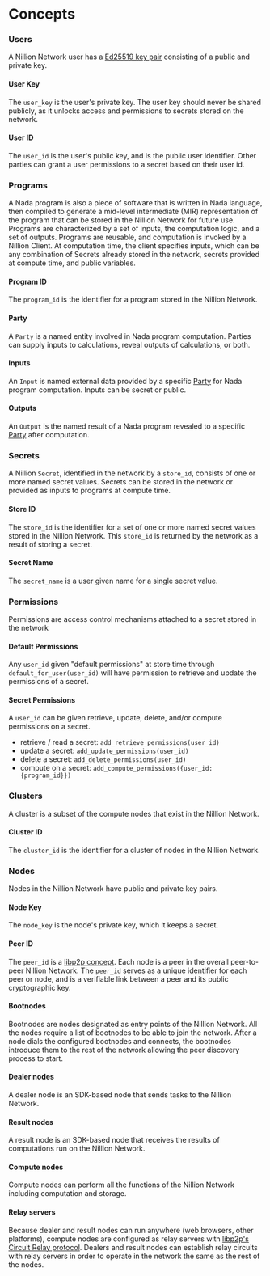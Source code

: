 # Concepts

### Users

A Nillion Network user has a [Ed25519 key pair](https://cryptography.io/en/latest/hazmat/primitives/asymmetric/ed25519/#key-interfaces) consisting of a public and private key.

#### User Key

The `user_key` is the user's private key. The user key should never be shared publicly, as it unlocks access and permissions to secrets stored on the network.

#### User ID

The `user_id` is the user's public key, and is the public user identifier. Other parties can grant a user permissions to a secret based on their user id.&#x20;

### Programs

A Nada program is also a piece of software that is written in Nada language, then compiled to generate a mid-level intermediate (MIR) representation of the program that can be stored in the Nillion Network for future use. Programs are characterized by a set of inputs, the computation logic, and a set of outputs. Programs are reusable, and computation is invoked by a Nillion Client. At computation time, the client specifies inputs, which can be any combination of Secrets already stored in the network, secrets provided at compute time, and public variables.

#### Program ID

The `program_id` is the identifier for a program stored in the Nillion Network.

#### Party

A `Party` is a named entity involved in Nada program computation. Parties can supply inputs to calculations, reveal outputs of calculations, or both.

#### Inputs

An `Input` is named external data provided by a specific [Party](concepts.md#party) for Nada program computation. Inputs can be secret or public.

#### Outputs

An `Output` is the named result of a Nada program revealed to a specific [Party](concepts.md#party) after computation.

### Secrets

A Nillion `Secret`, identified in the network by a `store_id`, consists of one or more named secret values. Secrets can be stored in the network or provided as inputs to programs at compute time.

#### Store ID

The `store_id` is the identifier for a set of one or more named secret values stored in the Nillion Network. This `store_id` is returned by the network as a result of storing a secret.

#### Secret Name

The `secret_name` is a user given name for a single secret value.

### Permissions

Permissions are access control mechanisms attached to a secret stored in the network

#### Default Permissions

Any `user_id` given "default permissions" at store time through `default_for_user(user_id)` will have permission to retrieve and update the permissions of a secret.

#### Secret Permissions

A `user_id` can be given retrieve, update, delete, and/or compute permissions on a secret.

- retrieve / read a secret: `add_retrieve_permissions(user_id)`
- update a secret: `add_update_permissions(user_id)`
- delete a secret: `add_delete_permissions(user_id)`
- compute on a secret: `add_compute_permissions({user_id: {program_id}})`

### Clusters

A cluster is a subset of the compute nodes that exist in the Nillion Network.

#### Cluster ID

The `cluster_id` is the identifier for a cluster of nodes in the Nillion Network.

### Nodes

Nodes in the Nillion Network have public and private key pairs.

#### Node Key

The `node_key` is the node's private key, which it keeps a secret.

#### Peer ID

The `peer_id` is a [libp2p concept](https://docs.libp2p.io/concepts/fundamentals/peers/#peer-id). Each node is a peer in the overall peer-to-peer Nillion Network. The `peer_id` serves as a unique identifier for each peer or node, and is a verifiable link between a peer and its public cryptographic key.

#### Bootnodes

Bootnodes are nodes designated as entry points of the Nillion Network. All the nodes require a list of bootnodes to be able to join the network. After a node dials the configured bootnodes and connects, the bootnodes introduce them to the rest of the network allowing the peer discovery process to start.

#### Dealer nodes

A dealer node is an SDK-based node that sends tasks to the Nillion Network.

#### Result nodes

A result node is an SDK-based node that receives the results of computations run on the Nillion Network.

#### Compute nodes

Compute nodes can perform all the functions of the Nillion Network including computation and storage.

#### Relay servers

Because dealer and result nodes can run anywhere (web browsers, other platforms), compute nodes are configured as relay servers with [libp2p's Circuit Relay protocol](https://github.com/libp2p/specs/blob/master/relay/circuit-v2.md). Dealers and result nodes can establish relay circuits with relay servers in order to operate in the network the same as the rest of the nodes.
